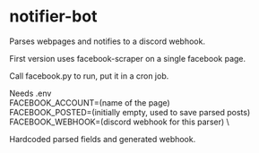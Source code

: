 # notifier-bot

Parses webpages and notifies to a discord webhook.

First version uses facebook-scraper on a single facebook page.

Call facebook.py to run, put it in a cron job.

Needs .env \
FACEBOOK_ACCOUNT=(name of the page) \
FACEBOOK_POSTED=(initially empty, used to save parsed posts) \
FACEBOOK_WEBHOOK=(discord webhook for this parser) \

Hardcoded parsed fields and generated webhook.
